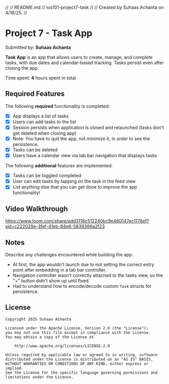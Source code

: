 //
//  README.md
//  ios101-project7-task
//
//  Created by Suhaas Achanta on 4/16/25.
//

# Project 7 - Task App

Submitted by: **Suhaas Achanta**

**Task App** is an app that allows users to create, manage, and complete tasks, with due dates and calendar-based tracking. Tasks persist even after closing the app.

Time spent: **4** hours spent in total

## Required Features

The following **required** functionality is completed:

- [x] App displays a list of tasks
- [x] Users can add tasks to the list
- [x] Session persists when application is closed and relaunched (tasks don't get deleted when closing app)
- [x] Note: You have to quit the app, not minimize it, in order to see the persistence.
- [x] Tasks can be deleted
- [x] Users have a calendar view via tab bar navigation that displays tasks

The following **additional** features are implemented:

- [x] Tasks can be toggled completed
- [x] User can edit tasks by tapping on the task in the feed view
- [x] List anything else that you can get done to improve the app functionality!

## Video Walkthrough

https://www.loom.com/share/add3116c512240bc9e460147ec1178ef?sid=c222029e-3fef-41eb-84e6-5839399a2f23

## Notes

Describe any challenges encountered while building the app.

- At first, the app wouldn't launch due to not setting the correct entry point after embedding in a tab bar controller.
- Navigation controller wasn't correctly attached to the tasks view, so the "+" button didn’t show up until fixed.
- Had to understand how to encode/decode custom `Task` structs for persistence.

## License

    Copyright 2025 Suhaas Achanta

    Licensed under the Apache License, Version 2.0 (the "License");
    you may not use this file except in compliance with the License.
    You may obtain a copy of the License at

        http://www.apache.org/licenses/LICENSE-2.0

    Unless required by applicable law or agreed to in writing, software
    distributed under the License is distributed on an "AS IS" BASIS,
    WITHOUT WARRANTIES OR CONDITIONS OF ANY KIND, either express or implied.
    See the License for the specific language governing permissions and
    limitations under the License.

